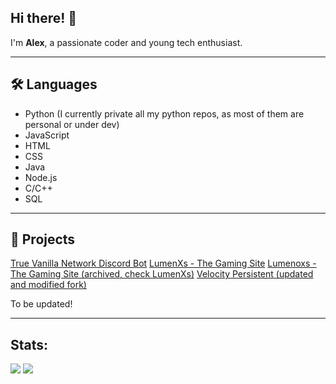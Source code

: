 ## Hi there! 👋

I'm **Alex**, a passionate coder and young tech enthusiast.

---
## 🛠️ Languages
- Python (I currently private all my python repos, as most of them are personal or under dev)
- JavaScript
- HTML
- CSS
- Java
- Node.js
- C/C++
- SQL

---
## 🚀 Projects
[True Vanilla Network Discord Bot](https://github.com/lumenoxs/DISCORDBOT)
[LumenXs - The Gaming Site](https://github.com/lumenoxs/lumenxs)
[Lumenoxs - The Gaming Site (archived, check LumenXs)](https://github.com/lumenoxs/Lumenoxs-Gaming-Site)
[Velocity Persistent (updated and modified fork)](https://github.com/lumenoxs/VelocityPersistent)

To be updated!

---
## Stats:
![](https://github-readme-stats.vercel.app/api/top-langs/?username=lumenoxs&theme=transparent&layout=donut&langs_count=20&size_weight=0.7&count_weight=0.3)
![](https://github-readme-stats.vercel.app/api?username=lumenoxs&show_icons=true&theme=transparent&include_all_commits=true&count_private=true&hide=issues)
